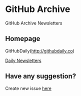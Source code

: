 # GitHub Archive
GitHub Archive Newsletters

## Homepage
GitHubDaily(http://githubdaily.co)

[Daily Newsletters](http://eepurl.com/bb4EFL)

## Have any suggestion?
Create new issue [here](https://github.com/hnq90/GitHubArchive/issues)
